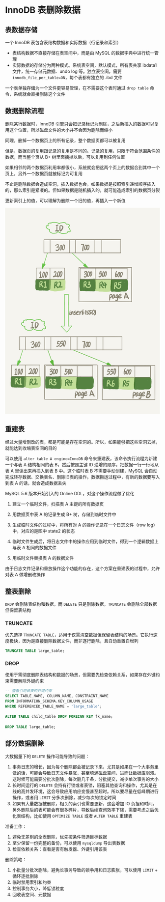 # InnoDB 表删除数据

## 表数据存储

一个 InnoDB 表包含表结构数据和实际数据（行记录和索引）

- 表结构数据不直接存储在表空间中，而是由 MySQL 的数据字典中进行统一管理
- 实际数据的存储分为两种模式。系统表空间，默认模式，所有表共享 ibdata1 文件，统一存储元数据、undo log 等。独立表空间，需要 `innodb_file_per_table=ON`，每个表都有独立的 .ibd 文件

一个表单独存储为一个文件更容易管理，在不需要这个表时通过 `drop table` 命令，系统就会直接删除这个文件

## 数据删除流程

删除某行数据时，InnoDB 引擎只会把记录标记为删除，之后新插入的数据可以复用这个位置，所以磁盘文件的大小并不会因为删除而缩小

同理，删掉一个数据页上的所有记录，整个数据页都可以被复用

但是，数据页的复用跟记录的复用是不同的。记录的复用，只限于符合范围条件的数据，而当整个页从 B+ 树里面摘掉以后，可以复用到任何位置

如果相邻的两个数据页利用率都很小，系统就会把这两个页上的数据合到其中一个页上，另外一个数据页就被标记为可复用

不止是删除数据会造成空洞，插入数据也会。如果数据是按照索引递增顺序插入的，那么索引是紧凑的。但如果数据是随机插入的，就可能造成索引的数据页分裂

更新索引上的值，可以理解为删除一个旧的值，再插入一个新值

![01](InnoDB表删除数据.assets/01.png)

## 重建表

经过大量增删改的表，都是可能是存在空洞的。所以，如果能够把这些空洞去掉，就能达到收缩表空间的目的

可以使用 `alter table A engine=InnoDB` 命令来重建表，该命令执行流程为新建一个与表 A 结构相同的表 B，然后按照主键 ID 递增的顺序，把数据一行一行地从表 A 里读出来再插入到表 B 中。这个临时表 B 不需要手动创建，MySQL 会自动完成转存数据、交换表名、删除旧表的操作。数据搬运过程中，有新的数据要写入到表 A 的话，就会造成数据丢失

MySQL 5.6 版本开始引入的 Online DDL，对这个操作流程做了优化

1. 建立一个临时文件，扫描表 A 主键的所有数据页

2. 用数据页中表 A 的记录生成 B+ 树，存储到临时文件中

3. 生成临时文件的过程中，将所有对 A 的操作记录在一个日志文件（row log）中，对应的是图中 state2 的状态

4. 临时文件生成后，将日志文件中的操作应用到临时文件，得到一个逻辑数据上与表 A 相同的数据文件

5. 用临时文件替换表 A 的数据文件

由于日志文件记录和重放操作这个功能的存在，这个方案在重建表的过程中，允许对表 A 做增删改操作

## 整表删除

`DROP` 会删除表结构和数据，而 `DELETE` 只是删除数据，`TRUNCATE` 会删除全部数据但保留表结构

### TRUNCATE

优先选择 `TRUNCATE TABLE`，适用于仅需清空数据但保留表结构的场景。它执行速度极快，因为是直接删除数据文件，而非逐行删除，且自动重置自增列

```sql
TRUNCATE TABLE large_table;
```

### DROP

使用于需彻底删除表结构和数据的场景，但需要先检查依赖关系，如果存在外键约束需要解除外键约束

```sql
-- 查看引用该表的外键约束
SELECT TABLE_NAME, COLUMN_NAME, CONSTRAINT_NAME
FROM INFORMATION_SCHEMA.KEY_COLUMN_USAGE
WHERE REFERENCED_TABLE_NAME = 'large_table';

ALTER TABLE child_table DROP FOREIGN KEY fk_name;

DROP TABLE large_table;
```

## 部分数据删除

大数据量下的 `DELETE` 操作可能导致的问题：

1. 事务日志的增长，因为每个删除都会被记录下来，尤其是如果在一个大事务里做的话，可能会导致日志文件暴涨，甚至填满磁盘空间，进而让数据库崩溃。这时候可能需要分批次删除，每次删几千条，分批提交，减少单次事务的大小
2. 长时间运行的 `DELETE` 会持有行锁或者表锁，阻塞其他查询和操作，尤其是在线的高并发环境，这会导致应用响应变慢甚至超时。所以要尽量在低峰期进行操作，或者用 `LIMIT` 分多次删除，减少每次的锁定时间
3. 如果有大量数据被删除，相关的索引也需要更新，这会增加 IO 负担和时间。另外删除后的表可能会有很多碎片，导致后续查询效率下降，需要考虑之后优化表结构，比如使用 `OPTIMIZE TABLE` 或者 `ALTER TABLE` 重建表

准备工作：

1. 避免无差别的全表删除，优先按条件筛选目标数据
2. 至少保留一份完整的备份，可以使用 `mysqldump` 导出表数据
3. 检查依赖关系：查看是否有触发器、外键引用该表

删除策略：

1. 小批量分批次删除，避免长事务导致的锁争用和日志膨胀，可以使用 `LIMIT` + 循环逐批删除
2. 临时禁用索引和约束
3. 控制事务大小，降低锁粒度
4. 回收表空间、元数据

